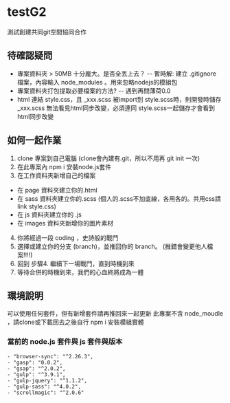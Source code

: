 # testG2
測試創建共同git空間協同合作

## 待確認疑問
- 專案資料夾 > 50MB 十分龐大。是否全丟上去？
 -- 暫時解: 建立 .gitignore 檔案，內容輸入 node_modules 。用來忽略nodejs的模組包
- 專案資料夾打包提取必要檔案的方法?
 -- 遇到再問薄荷0.0 
- html 連結 style.css，且 _xxx.scss 被import到 style.scss時，則開發時儲存 _xxx.scss 無法看見html同步改變，必須連同 style.scss一起儲存才會看到html同步改變

## 如何一起作業
1. clone 專案到自己電腦 (clone會內建有.git，所以不用再 git init 一次)
2. 在此專案內 npm i 安裝node.js套件
3. 在工作資料夾新增自己的檔案
 - 在 page 資料夾建立你的.html
 - 在 sass 資料夾建立你的.scss (個人的.scss不加底線，各用各的。共用css請link style.css)
 - 在 js 資料夾建立你的 .js
 - 在 images 資料夾新增你的圖片素材
4. 你將經過一段 coding ，史詩般的戰鬥
5. 選擇或建立你的分支 (branch)，並推回你的 branch。 (推錯會變更他人檔案!!!!)
6. 回到 步驟4. 繼續下一場戰鬥，直到時機到來 
7. 等待合併的時機到來，我們的心血終將成為一體

## 環境說明
可以使用任何套件，但有新增套件請再推回來一起更新
此專案不含 node_moudle ，請clone或下載回去之後自行 npm i 安裝模組實體
### 當前的 node.js 套件與 js 套件與版本
    - "browser-sync": "^2.26.3",
    - "gasp": "0.0.2",
    - "gsap": "^2.0.2",
    - "gulp": "^3.9.1",
    - "gulp-jquery": "^1.1.2",
    - "gulp-sass": "^4.0.2",
    - "scrollmagic": "^2.0.6"


